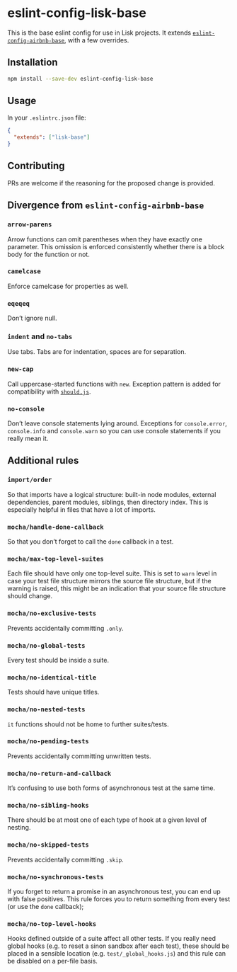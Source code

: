 # eslint-config-lisk-base

This is the base eslint config for use in Lisk projects. It extends [`eslint-config-airbnb-base`](https://github.com/airbnb/javascript/tree/master/packages/eslint-config-airbnb-base), with a few overrides.

## Installation

```bash
npm install --save-dev eslint-config-lisk-base
```

## Usage

In your `.eslintrc.json` file:
```json
{
  "extends": ["lisk-base"]
}
```

## Contributing

PRs are welcome if the reasoning for the proposed change is provided.

## Divergence from `eslint-config-airbnb-base`

### `arrow-parens`

Arrow functions can omit parentheses when they have exactly one parameter. This omission is enforced consistently whether there is a block body for the function or not.

### `camelcase`

Enforce camelcase for properties as well.

### `eqeqeq`

Don’t ignore null.

### `indent` and `no-tabs`

Use tabs. Tabs are for indentation, spaces are for separation.

### `new-cap`

Call uppercase-started functions with `new`. Exception pattern is added for compatibility with [`should.js`](https://shouldjs.github.io/).

### `no-console`

Don’t leave console statements lying around. Exceptions for `console.error`, `console.info` and `console.warn` so you can use console statements if you really mean it.

## Additional rules

### `import/order`

So that imports have a logical structure: built-in node modules, external dependencies, parent modules, siblings, then directory index. This is especially helpful in files that have a lot of imports.

### `mocha/handle-done-callback`

So that you don’t forget to call the `done` callback in a test.

### `mocha/max-top-level-suites`

Each file should have only one top-level suite. This is set to `warn` level in case your test file structure mirrors the source file structure, but if the warning is raised, this might be an indication that your source file structure should change.

### `mocha/no-exclusive-tests`

Prevents accidentally committing `.only`.

### `mocha/no-global-tests`

Every test should be inside a suite.

### `mocha/no-identical-title`

Tests should have unique titles.

### `mocha/no-nested-tests`

`it` functions should not be home to further suites/tests.

### `mocha/no-pending-tests`

Prevents accidentally committing unwritten tests.

### `mocha/no-return-and-callback`

It’s confusing to use both forms of asynchronous test at the same time.

### `mocha/no-sibling-hooks`

There should be at most one of each type of hook at a given level of nesting.

### `mocha/no-skipped-tests`

Prevents accidentally committing `.skip`.

### `mocha/no-synchronous-tests`

If you forget to return a promise in an asynchronous test, you can end up with false positives. This rule forces you to return something from every test (or use the `done` callback);

### `mocha/no-top-level-hooks`

Hooks defined outside of a suite affect all other tests. If you really need global hooks (e.g. to reset a sinon sandbox after each test), these should be placed in a sensible location (e.g. `test/_global_hooks.js`) and this rule can be disabled on a per-file basis.
